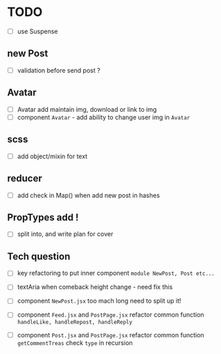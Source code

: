# TODO
 - [ ] use Suspense
## new Post
 - [ ] validation before send post ?
 
 
 ## Avatar
- [ ] Avatar add maintain img, download or link to img
- [ ] component `Avatar`   - add ability to change  user img  in `Avatar`

 ## scss
- [ ] add object/mixin for text 

## reducer
 - [ ] add check in Map() when add new post in hashes


## PropTypes add !
- [ ] split into, and write plan for cover

## Tech question
- [ ] key refactoring to put inner component `module NewPost, Post etc...`
- [ ] textAria when comeback  height change - need fix this
- [ ] component `NewPost.jsx`   too mach long need to split up it!


- [ ] component `Feed.jsx` and `PostPage.jsx`  refactor common function `handleLike, handleRepost, handleReply`
- [ ] component `Post.jsx` and `PostPage.jsx`  refactor common function `getCommentTreas` check `type` in recursion
